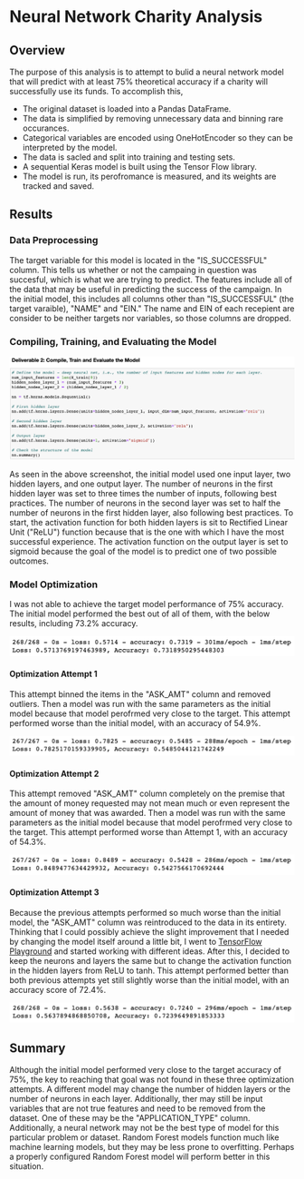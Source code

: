 # Neural Network Charity Analysis

## Overview
The purpose of this analysis is to attempt to bulid a neural network model that will predict with at least 75% theoretical accuracy if a charity will successfully use its funds. To accomplish this, 

- The original dataset is loaded into a Pandas DataFrame.
- The data is simplified by removing unnecessary data and binning rare occurances.
- Categorical variables are encoded using OneHotEncoder so they can be interpreted by the model.
- The data is sacled and split into training and testing sets.
- A sequential Keras model is built using the Tensor Flow library. 
- The model is run, its perofromance is measured, and its weights are tracked and saved.

## Results
### Data Preprocessing 
The target variable for this model is located in the "IS_SUCCESSFUL" column. This tells us whether or not the campaing in question was succesful, which is what we are trying to predict. The features include all of the data that may be useful in predicting the success of the campaign. In the initial model, this includes all columns other than "IS_SUCCESSFUL" (the target varaible), "NAME" and "EIN." The name and EIN of each recepient are consider to be neither targets nor variables, so those columns are dropped. 

### Compiling, Training, and Evaluating the Model

![Initital Model](images/initial_model.png)

As seen in the above screenshot, the initial model used one input layer, two hidden layers, and one output layer. The number of neurons in the first hidden layer was set to three times the number of inputs, following best practices. The number of neurons in the second layer was set to half the number of neurons in the first hidden layer, also following best practices. To start, the activation function for both hidden layers is sit to Rectified Linear Unit ("ReLU") function because that is the one with which I have the most successful experience. The activation function on the output layer is set to sigmoid because the goal of the model is to predict one of two possible outcomes. 

### Model Optimization
I was not able to achieve the target model performance of 75% accuracy. The initial model performed the best out of all of them, with the below results, including 73.2% accuracy.

![Init. Model Results](images/init_model_results.png)

#### Optimization Attempt 1
This attempt binned the items in the "ASK_AMT" column and removed outliers. Then a model was run with the same parameters as the initial model because that model perofrmed very close to the target. This attempt performed worse than the initial model, with an accuracy of 54.9%. 

![Optimization Attempt 1 Results](images/opt1_results.png)

#### Optimization Attempt 2
This attempt removed "ASK_AMT" column completely on the premise that the amount of money requested may not mean much or even represent the amount of money that was awarded. Then a model was run with the same parameters as the initial model because that model perofrmed very close to the target. This attempt performed worse than Attempt 1, with an accuracy of 54.3%.

![Optimization Attempt 2 Results](images/opt2_results.png)

#### Optimization Attempt 3
Because the previous attempts performed so much worse than the initial model, the "ASK_AMT" column was reintroduced to the data in its entirety. Thinking that I could possibly achieve the slight improvement that I needed by changing the model itself around a little bit, I went to [TensorFlow Playground](https://playground.tensorflow.org/#activation=tanh&batchSize=10&dataset=circle&regDataset=reg-plane&learningRate=0.03&regularizationRate=0&noise=0&networkShape=4,2&seed=0.41988&showTestData=false&discretize=false&percTrainData=50&x=true&y=true&xTimesY=false&xSquared=false&ySquared=false&cosX=false&sinX=false&cosY=false&sinY=false&collectStats=false&problem=classification&initZero=false&hideText=false) and started working with different ideas. After this, I decided to keep the neurons and layers the same but to change the activation function in the hidden layers from ReLU to tanh. This attempt performed better than both previous attempts yet still slightly worse than the initial model, with an accuracy score of 72.4%.

![Optimization Attempt 3 Results](images/opt3_results.png)

## Summary
Although the initial model performed very close to the target accuracy of 75%, the key to reaching that goal was not found in these three optimization attempts. A different model may change the number of hidden layers or the number of neurons in each layer. Additionally, ther may still be input variables that are not true features and need to be removed from the dataset. One of these may be the "APPLICATION_TYPE" column. Additionally, a neural network may not be the best type of model for this particular problem or dataset. Random Forest models function much like machine learning models, but they may be less prone to overfitting. Perhaps a properly configured Random Forest model will perform better in this situation.














